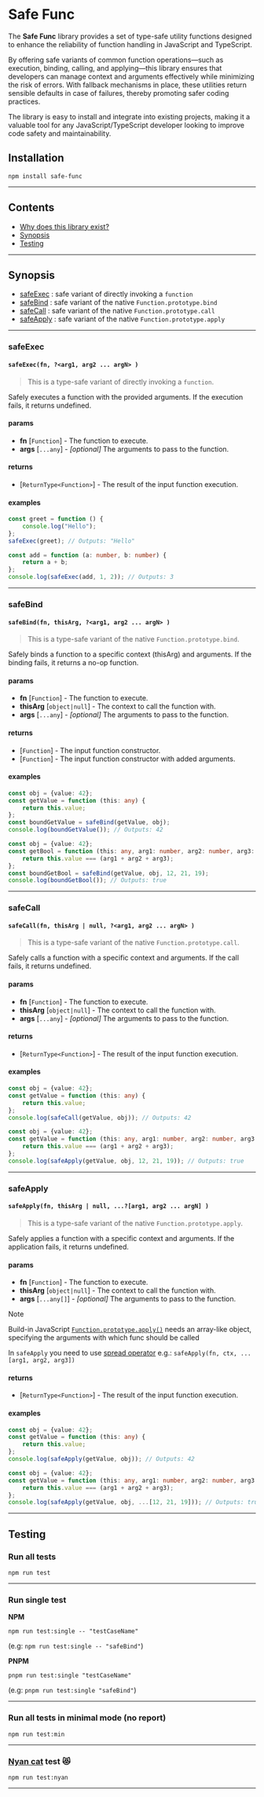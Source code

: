 # Safe Func

The **Safe Func** library provides a set of type-safe utility functions designed to enhance the reliability of
function handling in JavaScript and TypeScript.

By offering safe variants of common function operations—such as execution, binding, calling, and applying—this library
ensures that developers can manage context and arguments effectively while minimizing the risk of errors. With fallback
mechanisms in place, these utilities return sensible defaults in case of failures, thereby promoting safer coding
practices.

The library is easy to install and integrate into existing projects, making it a valuable tool for any
JavaScript/TypeScript developer looking to improve code safety and maintainability.

## Installation

```shell
npm install safe-func
```

---

## Contents

- [Why does this library exist?](docs/motivation.md)
- [Synopsis](#synopsis)
- [Testing](#testing)

---

## Synopsis

- [safeExec](#safeexec) : safe variant of directly invoking a `function`
- [safeBind](#safebind) : safe variant of the native `Function.prototype.bind`
- [safeCall](#safecall) : safe variant of the native `Function.prototype.call`
- [safeApply](#safeapply) : safe variant of the native `Function.prototype.apply`

---

### safeExec

#### `safeExec(fn, ?<arg1, arg2 ... argN> )`

> This is a type-safe variant of directly invoking a `function`.

Safely executes a function with the provided arguments.
If the execution fails, it returns undefined.

#### params

- **fn** [`Function`] - The function to execute.
- **args** [`...any`] - _[optional]_ The arguments to pass to the function.

#### returns

- [`ReturnType<Function>`] - The result of the input function execution.

#### examples

```typescript
const greet = function () {
    console.log("Hello");
};
safeExec(greet); // Outputs: "Hello"
```

```typescript
const add = function (a: number, b: number) {
    return a + b;
};
console.log(safeExec(add, 1, 2)); // Outputs: 3
```

---

### safeBind

#### `safeBind(fn, thisArg, ?<arg1, arg2 ... argN> )`

> This is a type-safe variant of the native `Function.prototype.bind`.

Safely binds a function to a specific context (thisArg) and arguments.
If the binding fails, it returns a no-op function.

#### params

- **fn** [`Function`] - The function to execute.
- **thisArg** [`object|null`] - The context to call the function with.
- **args** [`...any`] - _[optional]_ The arguments to pass to the function.

#### returns

- [`Function`] - The input function constructor.
- [`Function`] - The input function constructor with added arguments.

#### examples

```typescript
const obj = {value: 42};
const getValue = function (this: any) {
    return this.value;
};
const boundGetValue = safeBind(getValue, obj);
console.log(boundGetValue()); // Outputs: 42
```

```typescript
const obj = {value: 42};
const getBool = function (this: any, arg1: number, arg2: number, arg3: number) {
    return this.value === (arg1 + arg2 + arg3);
};
const boundGetBool = safeBind(getValue, obj, 12, 21, 19);
console.log(boundGetBool()); // Outputs: true
```

---

### safeCall

#### `safeCall(fn, thisArg | null, ?<arg1, arg2 ... argN> )`

> This is a type-safe variant of the native `Function.prototype.call`.

Safely calls a function with a specific context and arguments.
If the call fails, it returns undefined.

#### params

- **fn** [`Function`] - The function to execute.
- **thisArg** [`object|null`] - The context to call the function with.
- **args** [`...any`] - _[optional]_ The arguments to pass to the function.

#### returns

- [`ReturnType<Function>`] - The result of the input function execution.

#### examples

```typescript
const obj = {value: 42};
const getValue = function (this: any) {
    return this.value;
};
console.log(safeCall(getValue, obj)); // Outputs: 42
```

```typescript
const obj = {value: 42};
const getValue = function (this: any, arg1: number, arg2: number, arg3: number) {
    return this.value === (arg1 + arg2 + arg3);
};
console.log(safeApply(getValue, obj, 12, 21, 19)); // Outputs: true 
```

---

### safeApply

#### `safeApply(fn, thisArg | null, ...?[arg1, arg2 ... argN] )`

> This is a type-safe variant of the native `Function.prototype.apply`.

Safely applies a function with a specific context and arguments.
If the application fails, it returns undefined.

#### params

- **fn** [`Function`] - The function to execute.
- **thisArg** [`object|null`] - The context to call the function with.
- **args** [`...any[]`] - _[optional]_ The arguments to pass to the function.

> [!NOTE]
> Build-in
> JavaScript [`Function.prototype.apply()`](https://developer.mozilla.org/en-US/docs/Web/JavaScript/Reference/Global_Objects/Function/apply)
> needs an array-like object, specifying the arguments with which func should be called
>
> In `safeApply` you need to
> use [spread operator](https://developer.mozilla.org/en-US/docs/Web/JavaScript/Reference/Operators/Spread_syntax)
> e.g.: `safeApply(fn, ctx, ...[arg1, arg2, arg3])`

#### returns

- [`ReturnType<Function>`] - The result of the input function execution.

#### examples

```typescript 
const obj = {value: 42};
const getValue = function (this: any) {
    return this.value;
};
console.log(safeApply(getValue, obj)); // Outputs: 42
```

```typescript 
const obj = {value: 42};
const getValue = function (this: any, arg1: number, arg2: number, arg3: number) {
    return this.value === (arg1 + arg2 + arg3);
};
console.log(safeApply(getValue, obj, ...[12, 21, 19])); // Outputs: true
```

---

## Testing

### Run all tests

```shell
npm run test
```

---

### Run single test

**NPM**

```shell
npm run test:single -- "testCaseName"
```

(e.g: `npm run test:single -- "safeBind"`)

**PNPM**

```shell
pnpm run test:single "testCaseName"
```

(e.g: `pnpm run test:single "safeBind"`)

---

### Run all tests in minimal mode (no report)

```shell
npm run test:min
```

---

### [Nyan cat](https://www.nyan.cat/index.php?cat=original) test 😻

```shell
npm run test:nyan
```

---
